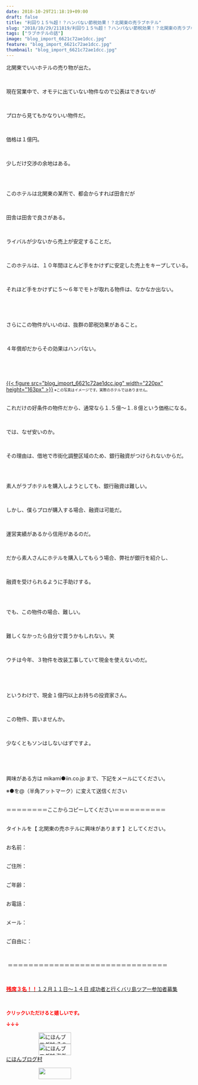 ```yaml
---
date: 2018-10-29T21:18:19+09:00
draft: false
title: "利回り１５％超！？ハンパない節税効果！？北関東の売ラブホテル"
slug: "2018/10/29/211819/利回り１５％超！？ハンパない節税効果！？北関東の売ラブホテル"
tags: ["ラブホテルの話"]
image: "blog_import_6621c72ae1dcc.jpg"
feature: "blog_import_6621c72ae1dcc.jpg"
thumbnail: "blog_import_6621c72ae1dcc.jpg"
---
```

<p>北関東でいいホテルの売り物が出た。</p><p> </p><p>現在営業中で、オモテに出ていない物件なので公表はできないが</p><p> </p><p>プロから見てもかなりいい物件だ。</p><p> </p><p>価格は１億円。</p><p> </p><p>少しだけ交渉の余地はある。</p><p> </p><p><br/>このホテルは北関東の某所で、都会からすれば田舎だが</p><p> </p><p>田舎は田舎で良さがある。</p><p> </p><p>ライバルが少ないから売上が安定することだ。</p><p> </p><p>このホテルは、１０年間ほとんど手をかけずに安定した売上をキープしている。</p><p> </p><p>それほど手をかけずに５～６年でモトが取れる物件は、なかなか出ない。</p><p> </p><p> </p><p>さらにこの物件がいいのは、抜群の節税効果があること。</p><p> </p><p>４年償却だからその効果はハンパない。</p><p> </p><p> </p><p><a href="blog_import_6621c72ae1dcc.jpg">{{< figure src="blog_import_6621c72ae1dcc.jpg" width="220px" height="163px" >}}</a><span style="font-size: 0.7em;"> ※この写真はイメージです。実際のホテルではありません。</span></p><p><br/>これだけの好条件の物件だから、通常なら１.５億～１.８億という価格になる。</p><p> </p><p>では、なぜ安いのか。</p><p> </p><p>その理由は、借地で市街化調整区域のため、銀行融資がつけられないからだ。</p><p> </p><p><br/>素人がラブホテルを購入しようとしても、銀行融資は難しい。</p><p> </p><p>しかし、僕らプロが購入する場合、融資は可能だ。</p><p> </p><p>運営実績があるから信用があるのだ。</p><p> </p><p>だから素人さんにホテルを購入してもらう場合、弊社が銀行を紹介し、</p><p> </p><p>融資を受けられるように手助けする。</p><p> </p><p><br/>でも、この物件の場合、難しい。</p><p> </p><p>難しくなかったら自分で買うかもしれない。笑</p><p> </p><p>ウチは今年、３物件を改装工事していて現金を使えないのだ。</p><p> </p><p> </p><p>というわけで、現金１億円以上お持ちの投資家さん。</p><p> </p><p>この物件、買いませんか。</p><p> </p><p>少なくともソンはしないはずですよ。</p><p> </p><p> </p><p>興味がある方は mikami●iin.co.jp まで、下記をメールにてください。</p><p>※●を@（半角アットマーク）に変えて送信ください</p><p><br/>＝＝＝＝＝＝＝＝ここからコピーしてください＝＝＝＝＝＝＝＝＝＝</p><p><br/>タイトルを【 北関東の売ホテルに興味があります 】としてください。</p><p><br/>お名前：</p><p><br/>ご住所：</p><p><br/>ご年齢：</p><p><br/>お電話：</p><p><br/>メール：</p><p><br/>ご自由に：</p><p> </p><p> ＝＝＝＝＝＝＝＝＝＝＝＝＝＝＝＝＝＝＝＝＝＝＝＝＝＝＝＝＝＝＝</p><p> </p><p><a href="entry-12410059910.html" target="_blank"><span style="font-weight: bold;"><span style="color: rgb(255, 0, 0);">残席３名！！</span></span>１２月１１日～１４日 成功者と行くバリ島ツアー参加者募集</a></p><p> </p><p><font color="#ff0000" size="2"><strong>クリックいただけると嬉しいです。</strong></font></p><p><font color="#ff0000" size="2"><strong>↓↓↓</strong></font></p><p><a href="ranking.html?p_cid=01260127" id="&amp;blogmura_banner" target="_blank"><img alt="にほんブログ村 その他生活ブログ 不動産投資へ" border="0" height="31" src="data:image/svg+xml;charset=utf-8,%3Csvg%20xmlns%3D%22http%3A%2F%2Fwww.w3.org%2F2000%2Fsvg%22%20title%3D%22Placeholder%20for%20Images%22%20role%3D%22presentation%22%20viewBox%3D%220%200%2088%2031%22%20%2F%3E" width="88" data-src="https://img-proxy.blog-video.jp/images?url=http%3A%2F%2Flife.blogmura.com%2Fhudousantoushi%2Fimg%2Fhudousantoushi88_31.gif" style="aspect-ratio: auto 88 / 31;"/><noscript><img alt="にほんブログ村 その他生活ブログ 不動産投資へ" border="0" height="31" src="https://img-proxy.blog-video.jp/images?url=http%3A%2F%2Flife.blogmura.com%2Fhudousantoushi%2Fimg%2Fhudousantoushi88_31.gif" width="88"></noscript></a><br/><a href="ranking.html?p_cid=01260127" target="_blank"><img alt="にほんブログ村 海外生活ブログ バリ島情報へ" border="0" height="31" src="data:image/svg+xml;charset=utf-8,%3Csvg%20xmlns%3D%22http%3A%2F%2Fwww.w3.org%2F2000%2Fsvg%22%20title%3D%22Placeholder%20for%20Images%22%20role%3D%22presentation%22%20viewBox%3D%220%200%2088%2031%22%20%2F%3E" width="88" data-src="https://img-proxy.blog-video.jp/images?url=http%3A%2F%2Foverseas.blogmura.com%2Fbali%2Fimg%2Fbali88_31.gif" style="aspect-ratio: auto 88 / 31;"/><noscript><img alt="にほんブログ村 海外生活ブログ バリ島情報へ" border="0" height="31" src="https://img-proxy.blog-video.jp/images?url=http%3A%2F%2Foverseas.blogmura.com%2Fbali%2Fimg%2Fbali88_31.gif" width="88"></noscript></a><br/><a href="ranking.html?p_cid=01260127" target="_blank">にほんブログ村</a></p><p><a href="link.php?1804582" title="人気ブログランキングへ"><img border="0" height="31" src="data:image/svg+xml;charset=utf-8,%3Csvg%20xmlns%3D%22http%3A%2F%2Fwww.w3.org%2F2000%2Fsvg%22%20title%3D%22Placeholder%20for%20Images%22%20role%3D%22presentation%22%20viewBox%3D%220%200%2088%2031%22%20%2F%3E" width="88" data-src="https://blog.with2.net/img/banner/banner_22.gif" style="aspect-ratio: auto 88 / 31;"/><noscript><img border="0" height="31" src="https://blog.with2.net/img/banner/banner_22.gif" width="88"></noscript></a></p><p> </p>

